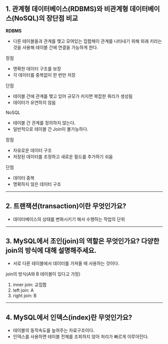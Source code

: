 ## 1. 관계형 데이터베이스(RDBMS)와 비관계형 데이터베이스(NoSQL)의 장단점 비교
  
**RDBMS**
- 다른 테이블들과 관계를 맺고 모여있는 집합체이 관계를 나타내기 위해 외래 키라는 것을 사용해 테이블 간에 연결을 가능하게 한다.
  
장점
- 명확한 데이터 구조를 보장
- 각 데이터를 중복없이 한 번만 저장
  
단점
- 테이블 간에 관계를 맺고 있어 규모가 커지면 복잡한 쿼리가 생성됨
- 데이터가 유연하지 않음
  
NoSQL
- 테이블 간 관계를 정의하지 않는다.
- 일반적으로 테이블 간 Join이 불가능하다.
  
장점
- 자유로운 데이터 구조
- 저장된 데이터를 조정하고 새로운 필드를 추가하기 쉬움
  
단점
- 데이터 중복
- 명확하지 않은 데이터 구조
---
  
## 2. 트랜잭션(transaction)이란 무엇인가요?  
  
- 데이터베이스의 상태를 변화시키기 해서 수행하는 작업의 단위
---
  
## 3. MySQL에서 조인(join)의 역할은 무엇인가요? 다양한 join의 방식에 대해 설명해주세요.
  
- 서로 다른 테이블에서 데이터를 가져올 때 사용하는 것이다.
  
join의 방식(A와 B 테이블이 있다고 가정)
1. inner join: 교집합
2. left join: A
3. right join: B
---
  
## 4. MySQL에서 인덱스(index)란 무엇인가요?
  
- 테이블의 동작속도를 높여주는 자료구조이다.
- 인덱스를 사용하면 테이블 전체를 조회하지 않아 처리가 빠르게 이루어진다.
  
